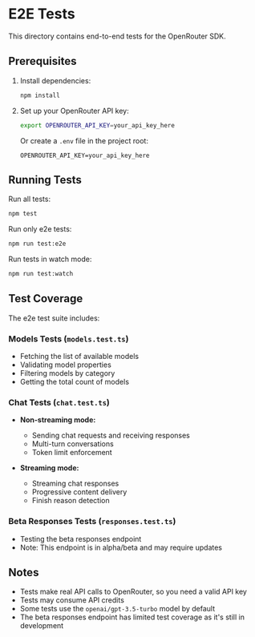 # E2E Tests

This directory contains end-to-end tests for the OpenRouter SDK.

## Prerequisites

1. Install dependencies:
   ```bash
   npm install
   ```

2. Set up your OpenRouter API key:
   ```bash
   export OPENROUTER_API_KEY=your_api_key_here
   ```

   Or create a `.env` file in the project root:
   ```
   OPENROUTER_API_KEY=your_api_key_here
   ```

## Running Tests

Run all tests:
```bash
npm test
```

Run only e2e tests:
```bash
npm run test:e2e
```

Run tests in watch mode:
```bash
npm run test:watch
```

## Test Coverage

The e2e test suite includes:

### Models Tests (`models.test.ts`)
- Fetching the list of available models
- Validating model properties
- Filtering models by category
- Getting the total count of models

### Chat Tests (`chat.test.ts`)
- **Non-streaming mode:**
  - Sending chat requests and receiving responses
  - Multi-turn conversations
  - Token limit enforcement

- **Streaming mode:**
  - Streaming chat responses
  - Progressive content delivery
  - Finish reason detection

### Beta Responses Tests (`responses.test.ts`)
- Testing the beta responses endpoint
- Note: This endpoint is in alpha/beta and may require updates

## Notes

- Tests make real API calls to OpenRouter, so you need a valid API key
- Tests may consume API credits
- Some tests use the `openai/gpt-3.5-turbo` model by default
- The beta responses endpoint has limited test coverage as it's still in development
